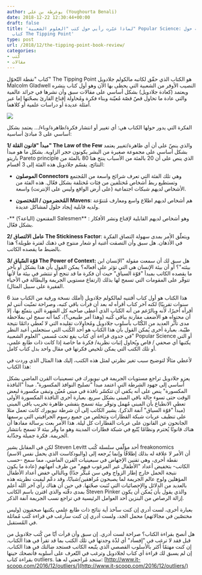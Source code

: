 ```yaml
---
author: يوغرطة بن علي (Youghourta Benali)
date: 2018-12-22 12:30:44+00:00
draft: false
title: 'لماذا غيّرت رأيي حول كتب "العلوم الشعبية" Popular Science: لمحة سريعة حول
  كتاب The Tipping Point'
type: post
url: /2018/12/the-tipping-point-book-review/
categories:
- كُتب
- مقالات
---
```


كتاب "نقطة التّحوّل" The Tipping Point هو الكتاب الذي حقّق لكاتبه مالكولم جلادويل Malcolm Gladwell النصيب الأوفر من الشعبية التي يحظى بها الآن وهو أول كتاب ينشره ويعتمد (كعادة جلادويل) بشكل أساسي على مقالات سبق وأن نشرها في جرائد عالمية والتي عادة ما تحاول قصّ قصّة مُعيّنة وبناء فكرة ومُحاولة إقناع القارئ بصحّتها إما عبر أمثلة عديدة أو دراسات علمية أو كلاهما.




[![](http://www.it-scoop.com/wp-content/uploads/2018/12/The-Tipping-Point.jpg)
](http://www.it-scoop.com/2018/12/the-tipping-point-book-review/the-tipping-point/)




الفكرة التي يدور حولها الكتاب هي: أي تغيير أو انتشار فكرة/ظاهرة/وباء/… يعتمد بشكل أساسي على 3 مبادئ أساسية:




**1/ مبدأ "قانون القلة" The Law of the Few** والذي ينصّ على أن أي ظاهرة/تغيير يعتمد بشكل أساسي على مجموعة صغيرة من البشر يكونون حجر الزاوية. بشكل ما هو مبدأ باريتو Pareto principle الذي ينص على أن 20 بالمئة من الأسباب ينتج هنا 80 بالمئة من النتائج. يقسّم جلادويل هذه الفئة إلى 3 أقسام:




- **الموصلون Connectors** وهي تلك الفئة التي تعرف شرائح واسعة من المُجتمع وتستطيع ربط أشخاص مُختلفين من فئات مُختلفة بشكل فعّال. هذه الفئة من الأشخاص لديهم شبكات اجتماعية (على أرض الواقع وليس على الإنترنت) واسعة.




- **المُخضرمون / المُختصون Mavens**: هم أشخاص لديهم اطلاع واسع ومعارف مُتنوّعة ولديه قابلية إيجاد حلول لمشاكل عديدة.




-** المقنعون (الباعة؟) Salesmen** : وهو أشخاص لديهم القابلية لإقناع ونشر الأفكار بشكل فعّال.




**2/ عامل الالتصاق The Stickiness Factor**: ويتعلّق الأمر بمدى سهولة التصاق الفكرة في الأذهان. هل سبق وأن التصقت أغنية أو شعار منتوج في ذهنك لفترة طويلة؟ هذا بالضبط ما يقصده الكاتب.




**3/ قوّة السّياق The Power of Context:** هل سبق لك أن سمعت مقولة "الإنسان ابن بيئته"؟ أو أن بيئة الإنسان هي التي تؤثر على أفعاله؟ يمكن القول بأن هذا بشكل أو بآخر ما يقصده الكاتب بمبدأ "قوّة السياق" حيث أن فكرة ما قد تنجح أو تنتشر في بيئة ما لأنها تتوفّر على المقومات التي تسمح لها بذلك (ارتفاع مستويي الجريمة والبطالة في الأحياء الفقيرة على سبيل المثال).




هذا الكتاب هو أول كتاب أقتنيه لمالكولم جلادويل (أملك نسخة ورقية من الكتاب منذ 6 سنوات تقريبًا) لكنه آخر كتاب أقرأه له بعد أن قرأت باقي كتبه، وصراحة تمنّيت أنني لم أقرأه أخيرًا، لأنه وبالرّغم من أنه الكتاب الذي أعطى صاحبه كل الشهرة التي يتمتّع بها، إلا أن محتواه هو الأضعف مقارنة بباقي كُتبه (وهذا أمر طبيعي؟)، كما أنه سمح لي بملاحظة مدى تأثّر العديد من الكُتّاب بأسلوب جلادويل ومُحاولات تقليده التي لا تُعطي دائمًا نتيجة طيّبة. بعبارة أخرى يُمكن القول بأن هذا الكتاب هو أحد الكُتب التي ستجعلني أعيد النظر في جدوى قراءة أي كتاب يقع تحت مُسمى "العلوم الشعبية" Popular Science أو التي يكتبها أي صحفي / قاص ويُحاول إثبات نظرية/ فكرة ما خاصة إذا كانت ذات طابع علمي، أو تلك الكتب التي يمكن تلخيص فكرتها في مقال واحد بدل كتاب كامل.




لأعطي مثالًا لتوضيح سبب تغير نظرتي لمثل هذه الكتب، إليك هذا المثال الذي وردت في هذا الكتاب:




يعزو جلادويل تراجع مستويات الجريمة في نيويورك في تسعينيات القرن الماضي بشكل أساسي إلى جهود الشرطة التي اعتمد مبدأ "تصليح النوافذ المكسورة". مبدأ "النافذة المكسورة" ينص على أنه يكفي أن تتكسّر نافذة في مبنى مُعيّن وتبقى مكسورة لبعض الوقت حتى تسوء حالة باقي المبنى بشكل سريع. بعبارة أخرى النافذة المكسورة الأولى تعطي الانطباع بأن المبنى مُهمل وتوفّر بيئة تسمح بتفشي ظاهرة تخريب باقي المبنى (مبدأ "قوّة السياق" آنفة الذكر). يشير الكاتب إلى أن شرطة نيويورك كانت تعمل مثلا على تنظيف عربات شبكة القطارات وتتخلص من جميع رسوم الجرافيتي التي يرسمها الجانحون عن القانون على عربات القطارات كل ليلة. هذا الأمر بعث برسالة مفادها أن هناك قانونًا يُحترم ونظامًا يُتّبع في شبكة قطارات المدينة وهو ما وفّر بيئة لا تسمح بانتشار الجريمة. فكرة جميلة وجذّابة.




لكن في المقابل يشير Steven Levitt أحد مؤلّفي سلسلة كُتب freakonomics (والبودكاست الذي يحمل نفس الاسم) أن الأمر لا علاقة له بذلك إطلاقًا وإنما يُرجعه إلى نقطة أخرى، وهي تقنين الإجهاض في سبعينيات القرن الماضي، مما سمح -حسب الكاتب- بتخفيض أعداد "الأطفال غير المرغوب فيهم" من طرف أمهاتهم (عادة ما يكون نتيجة الحمل خارج إطار الزواج وفي سن مُبكّر جدًا) وبالتالي خفض أعداد الأطفال المؤهلين ولوج عالم الجريمة لما يصبحون مُراهقين/شبابًا، وقد دعّم ليفيت نظريته هذه بالعديد من الدلائل والإحصائيات التي تُثبت صحّتها. في حين أن هناك رأي آخر الله أعلم بمدى دقّته والذي اقترن باسم الكاتب Steven Pinker والذي يقول بأن يُمكن أن يكون إزالة الرصاص من البنزين أحد العوامل الرئيسية في تراجع نسب الجريمة آنفة الذكر.




بعبارة أخرى، لست أدري إن كنت سآخذ أية نتائج ذات طابع علمي يكتبها صحفيون (وليس مختصّين في مجالاتهم) محمل الجد، ولست أدري إن كنت سأرغب في قراءة كُتب مُماثلة في المُستقبل.




هل أنصح بقراءة الكتاب؟ صراحة لست أدري. إن سبق وأن قرأت أيّا من كُتب جلادويل من قبل فقد لا ترغب في "إفساد" أي لذّة وجدتها في تلك الكتب بما قد تقرأ في هذا الكتاب. إن كنت مهتمًا أكثر بالأسلوب القصصي الذي يتّبعه الكاتب فستجد ضالتك في هذا الكتاب. إن لم يسبق لك قراءة أي كتاب لجلادويل وترغب في التّعرف على أسلوبه فأنصحك حينها بقراءة كتاب outliers. ستجد مُراجعتي له هنا: [http://www.it-scoop.com/2016/12/outliers/](http://www.it-scoop.com/2016/12/outliers/)

